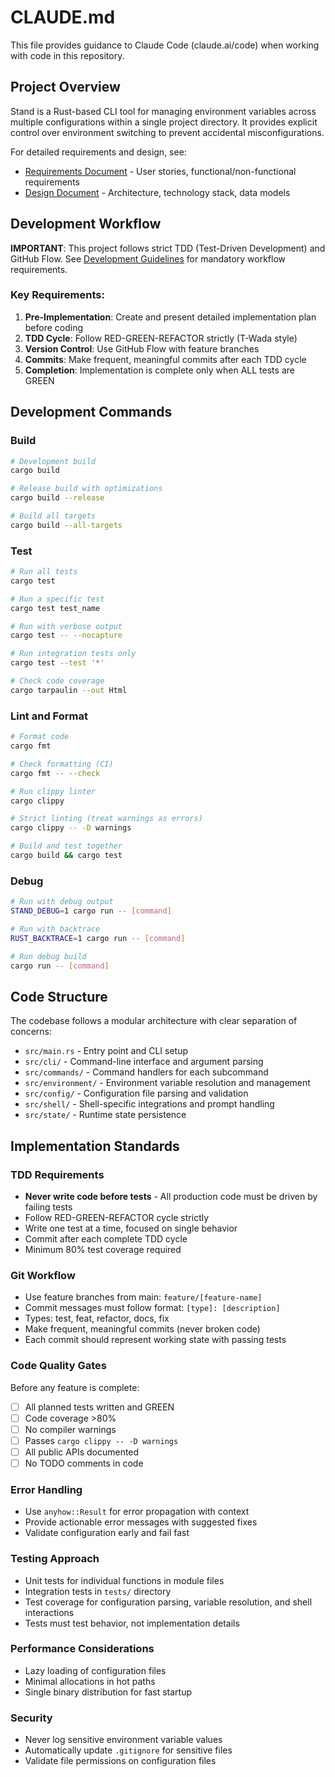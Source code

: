 # CLAUDE.md

This file provides guidance to Claude Code (claude.ai/code) when working with code in this repository.

## Project Overview

Stand is a Rust-based CLI tool for managing environment variables across multiple configurations within a single project directory. It provides explicit control over environment switching to prevent accidental misconfigurations.

For detailed requirements and design, see:
- [Requirements Document](docs/requirements.md) - User stories, functional/non-functional requirements
- [Design Document](docs/design.md) - Architecture, technology stack, data models

## Development Workflow

**IMPORTANT**: This project follows strict TDD (Test-Driven Development) and GitHub Flow. See [Development Guidelines](docs/development-guideline.md) for mandatory workflow requirements.

### Key Requirements:
1. **Pre-Implementation**: Create and present detailed implementation plan before coding
2. **TDD Cycle**: Follow RED-GREEN-REFACTOR strictly (T-Wada style)
3. **Version Control**: Use GitHub Flow with feature branches
4. **Commits**: Make frequent, meaningful commits after each TDD cycle
5. **Completion**: Implementation is complete only when ALL tests are GREEN

## Development Commands

### Build
```bash
# Development build
cargo build

# Release build with optimizations
cargo build --release

# Build all targets
cargo build --all-targets
```

### Test
```bash
# Run all tests
cargo test

# Run a specific test
cargo test test_name

# Run with verbose output
cargo test -- --nocapture

# Run integration tests only
cargo test --test '*'

# Check code coverage
cargo tarpaulin --out Html
```

### Lint and Format
```bash
# Format code
cargo fmt

# Check formatting (CI)
cargo fmt -- --check

# Run clippy linter
cargo clippy

# Strict linting (treat warnings as errors)
cargo clippy -- -D warnings

# Build and test together
cargo build && cargo test
```

### Debug
```bash
# Run with debug output
STAND_DEBUG=1 cargo run -- [command]

# Run with backtrace
RUST_BACKTRACE=1 cargo run -- [command]

# Run debug build
cargo run -- [command]
```

## Code Structure

The codebase follows a modular architecture with clear separation of concerns:

- `src/main.rs` - Entry point and CLI setup
- `src/cli/` - Command-line interface and argument parsing
- `src/commands/` - Command handlers for each subcommand
- `src/environment/` - Environment variable resolution and management
- `src/config/` - Configuration file parsing and validation
- `src/shell/` - Shell-specific integrations and prompt handling
- `src/state/` - Runtime state persistence

## Implementation Standards

### TDD Requirements
- **Never write code before tests** - All production code must be driven by failing tests
- Follow RED-GREEN-REFACTOR cycle strictly
- Write one test at a time, focused on single behavior
- Commit after each complete TDD cycle
- Minimum 80% test coverage required

### Git Workflow
- Use feature branches from main: `feature/[feature-name]`
- Commit messages must follow format: `[type]: [description]`
- Types: test, feat, refactor, docs, fix
- Make frequent, meaningful commits (never broken code)
- Each commit should represent working state with passing tests

### Code Quality Gates
Before any feature is complete:
- [ ] All planned tests written and GREEN
- [ ] Code coverage >80%
- [ ] No compiler warnings
- [ ] Passes `cargo clippy -- -D warnings`
- [ ] All public APIs documented
- [ ] No TODO comments in code

### Error Handling
- Use `anyhow::Result` for error propagation with context
- Provide actionable error messages with suggested fixes
- Validate configuration early and fail fast

### Testing Approach
- Unit tests for individual functions in module files
- Integration tests in `tests/` directory
- Test coverage for configuration parsing, variable resolution, and shell interactions
- Tests must test behavior, not implementation details

### Performance Considerations
- Lazy loading of configuration files
- Minimal allocations in hot paths
- Single binary distribution for fast startup

### Security
- Never log sensitive environment variable values
- Automatically update `.gitignore` for sensitive files
- Validate file permissions on configuration files